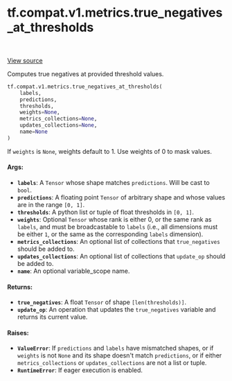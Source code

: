 <div itemscope itemtype="http://developers.google.com/ReferenceObject">
<meta itemprop="name" content="tf.compat.v1.metrics.true_negatives_at_thresholds" />
<meta itemprop="path" content="Stable" />
</div>

# tf.compat.v1.metrics.true_negatives_at_thresholds

<!-- Insert buttons and diff -->

<table class="tfo-notebook-buttons tfo-api" align="left">
</table>

<a target="_blank" href="/code/stable/tensorflow/python/ops/metrics_impl.py">View source</a>



Computes true negatives at provided threshold values.

``` python
tf.compat.v1.metrics.true_negatives_at_thresholds(
    labels,
    predictions,
    thresholds,
    weights=None,
    metrics_collections=None,
    updates_collections=None,
    name=None
)
```



<!-- Placeholder for "Used in" -->

If `weights` is `None`, weights default to 1. Use weights of 0 to mask values.

#### Args:


* <b>`labels`</b>: A `Tensor` whose shape matches `predictions`. Will be cast to
  `bool`.
* <b>`predictions`</b>: A floating point `Tensor` of arbitrary shape and whose values
  are in the range `[0, 1]`.
* <b>`thresholds`</b>: A python list or tuple of float thresholds in `[0, 1]`.
* <b>`weights`</b>: Optional `Tensor` whose rank is either 0, or the same rank as
  `labels`, and must be broadcastable to `labels` (i.e., all dimensions must
  be either `1`, or the same as the corresponding `labels` dimension).
* <b>`metrics_collections`</b>: An optional list of collections that `true_negatives`
  should be added to.
* <b>`updates_collections`</b>: An optional list of collections that `update_op` should
  be added to.
* <b>`name`</b>: An optional variable_scope name.


#### Returns:


* <b>`true_negatives`</b>:  A float `Tensor` of shape `[len(thresholds)]`.
* <b>`update_op`</b>: An operation that updates the `true_negatives` variable and
  returns its current value.


#### Raises:


* <b>`ValueError`</b>: If `predictions` and `labels` have mismatched shapes, or if
  `weights` is not `None` and its shape doesn't match `predictions`, or if
  either `metrics_collections` or `updates_collections` are not a list or
  tuple.
* <b>`RuntimeError`</b>: If eager execution is enabled.

